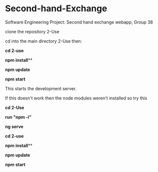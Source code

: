 # Second-hand-Exchange
Software Engineering Project: Second hand exchange webapp, Group 38

clone the repository 2-Use

cd into the main directory 2-Use then:

**cd 2-use**

**npm install****

**npm update**

**npm start**


This starts the development server.


If this doesn't work then the node modules weren't installed so try this 

**cd 2-Use**

**run "npm -i"**

**ng serve**

**cd 2-use**

**npm install****

**npm update**

**npm start**
